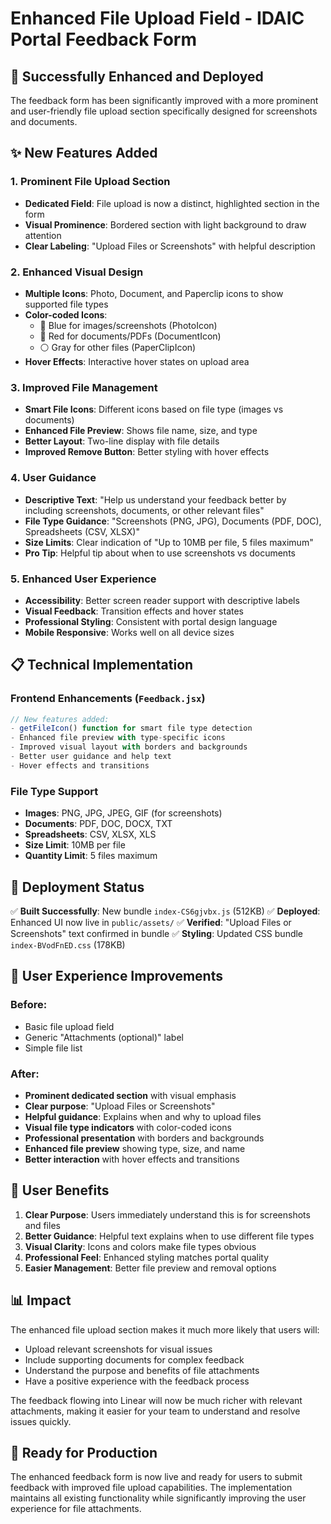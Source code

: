 # Enhanced File Upload Field - IDAIC Portal Feedback Form

## 🎉 Successfully Enhanced and Deployed

The feedback form has been significantly improved with a more prominent and user-friendly file upload section specifically designed for screenshots and documents.

## ✨ New Features Added

### 1. **Prominent File Upload Section**
- **Dedicated Field**: File upload is now a distinct, highlighted section in the form
- **Visual Prominence**: Bordered section with light background to draw attention
- **Clear Labeling**: "Upload Files or Screenshots" with helpful description

### 2. **Enhanced Visual Design**
- **Multiple Icons**: Photo, Document, and Paperclip icons to show supported file types
- **Color-coded Icons**: 
  - 🔵 Blue for images/screenshots (PhotoIcon)
  - 🔴 Red for documents/PDFs (DocumentIcon)  
  - ⚪ Gray for other files (PaperClipIcon)
- **Hover Effects**: Interactive hover states on upload area

### 3. **Improved File Management**
- **Smart File Icons**: Different icons based on file type (images vs documents)
- **Enhanced File Preview**: Shows file name, size, and type
- **Better Layout**: Two-line display with file details
- **Improved Remove Button**: Better styling with hover effects

### 4. **User Guidance**
- **Descriptive Text**: "Help us understand your feedback better by including screenshots, documents, or other relevant files"
- **File Type Guidance**: "Screenshots (PNG, JPG), Documents (PDF, DOC), Spreadsheets (CSV, XLSX)"
- **Size Limits**: Clear indication of "Up to 10MB per file, 5 files maximum"
- **Pro Tip**: Helpful tip about when to use screenshots vs documents

### 5. **Enhanced User Experience**
- **Accessibility**: Better screen reader support with descriptive labels
- **Visual Feedback**: Transition effects and hover states
- **Professional Styling**: Consistent with portal design language
- **Mobile Responsive**: Works well on all device sizes

## 📋 Technical Implementation

### Frontend Enhancements (`Feedback.jsx`)
```javascript
// New features added:
- getFileIcon() function for smart file type detection
- Enhanced file preview with type-specific icons
- Improved visual layout with borders and backgrounds
- Better user guidance and help text
- Hover effects and transitions
```

### File Type Support
- **Images**: PNG, JPG, JPEG, GIF (for screenshots)
- **Documents**: PDF, DOC, DOCX, TXT
- **Spreadsheets**: CSV, XLSX, XLS
- **Size Limit**: 10MB per file
- **Quantity Limit**: 5 files maximum

## 🚀 Deployment Status

✅ **Built Successfully**: New bundle `index-CS6gjvbx.js` (512KB)
✅ **Deployed**: Enhanced UI now live in `public/assets/`
✅ **Verified**: "Upload Files or Screenshots" text confirmed in bundle
✅ **Styling**: Updated CSS bundle `index-BVodFnED.css` (178KB)

## 📱 User Experience Improvements

### Before:
- Basic file upload field
- Generic "Attachments (optional)" label
- Simple file list

### After:
- **Prominent dedicated section** with visual emphasis
- **Clear purpose**: "Upload Files or Screenshots"
- **Helpful guidance**: Explains when and why to upload files
- **Visual file type indicators** with color-coded icons
- **Professional presentation** with borders and backgrounds
- **Enhanced file preview** showing type, size, and name
- **Better interaction** with hover effects and transitions

## 🎯 User Benefits

1. **Clear Purpose**: Users immediately understand this is for screenshots and files
2. **Better Guidance**: Helpful text explains when to use different file types
3. **Visual Clarity**: Icons and colors make file types obvious
4. **Professional Feel**: Enhanced styling matches portal quality
5. **Easier Management**: Better file preview and removal options

## 📊 Impact

The enhanced file upload section makes it much more likely that users will:
- Upload relevant screenshots for visual issues
- Include supporting documents for complex feedback
- Understand the purpose and benefits of file attachments
- Have a positive experience with the feedback process

The feedback flowing into Linear will now be much richer with relevant attachments, making it easier for your team to understand and resolve issues quickly.

## 🔧 Ready for Production

The enhanced feedback form is now live and ready for users to submit feedback with improved file upload capabilities. The implementation maintains all existing functionality while significantly improving the user experience for file attachments.